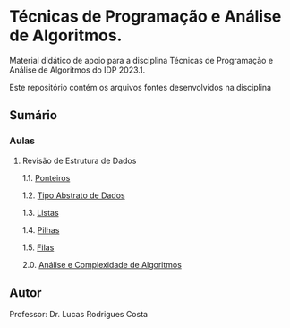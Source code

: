 # Técnicas de Programação e Análise de Algoritmos.

Material didático de apoio para a disciplina Técnicas de Programação e Análise de Algoritmos do IDP 2023.1.

Este repositório contém os arquivos fontes desenvolvidos na disciplina

## Sumário

### Aulas

1. Revisão de Estrutura de Dados

    1.1. [Ponteiros](Aulas/Aula02)

    1.2. [Tipo Abstrato de Dados](Aulas/Aula03)

    1.3. [Listas](Aulas/Aula04)

    1.4. [Pilhas](Aulas/Aula05)

    1.5. [Filas](Aulas/Aula06)

    2.0. [Análise e Complexidade de Algoritmos](Aulas/Aula07)

## Autor

Professor: Dr. Lucas Rodrigues Costa
